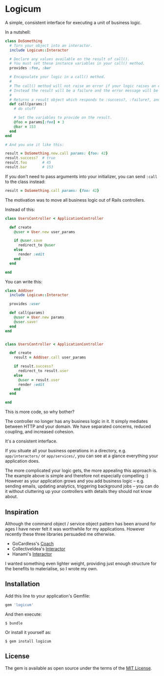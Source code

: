 # Logicum

A simple, consistent interface for executing a unit of business logic.

In a nutshell:

```ruby
class DoSomething
  # Turn your object into an interactor.
  include Logicum::Interactor

  # Declare any values available on the result of call().
  # You must set these instance variables in your call() method.
  provides :foo, :bar

  # Encapsulate your logic in a call() method.
  #
  # The call() method will not raise an error if your logic raises an error.
  # Instead the result will be a failure and the error message will be available.
  #
  # Returns a result object which responds to :success?, :failure?, and :error.
  def call(params:)
    # do stuff

    # Set the variables to provide on the result.
    @foo = params[:foo] + 3
    @bar = 153
  end
end

# And you use it like this:

result = DoSomething.new.call params: {foo: 42}
result.success?  # true
result.foo       # 45
result.bar       # 153
```

If you don't need to pass arguments into your initializer, you can send `:call` to the class instead:

```ruby
result = DoSomething.call params: {foo: 42}
```

The motivation was to move all business logic out of Rails controllers.

Instead of this:

```ruby
class UsersController < ApplicationController

  def create
    @user = User.new user_params

    if @user.save
      redirect_to @user
    else
      render :edit
    end
  end

end
```

You can write this:

```ruby
class AddUser
  include Logicum::Interactor

  provides :user

  def call(params)
    @user = User.new params
    @user.save!
  end
end


class UsersController < ApplicationController

  def create
    result = AddUser.call user_params

    if result.success?
      redirect_to result.user
    else
      @user = result.user
      render :edit
    end
  end

end
```

This is more code, so why bother?

The controller no longer has any business logic in it.  It simply mediates between HTTP and your domain.  We have separated concerns, reduced coupling, and increased cohesion.

It's a consistent interface.

If you situate all your business operations in a directory, e.g. `app/interactors/` or `app/services/`, you can see at a glance everything your application does.

The more complicated your logic gets, the more appealing this approach is.  The example above is simple and therefore not especially compelling :)  However as your application grows and you add business logic – e.g. sending emails, updating analytics, triggering background jobs – you can do it without cluttering up your controllers with details they should not know about.


## Inspiration

Although the command object / service object pattern has been around for ages I have never felt it was worthwhile for my applications.  However recently these three libraries persuaded me otherwise.

- GoCardless's [Coach](https://github.com/gocardless/coach)
- CollectiveIdea's [Interactor](https://github.com/collectiveidea/interactor)
- Hanami's [Interactor](https://github.com/hanami/utils/blob/a74304af5bb69f6a561aad2718943388fac30782/lib/hanami/interactor.rb)

I wanted something even lighter weight, providing just enough structure for the benefits to materialise, so I wrote my own.


## Installation

Add this line to your application's Gemfile:

```ruby
gem 'logicum'
```

And then execute:

    $ bundle

Or install it yourself as:

    $ gem install logicum


## License

The gem is available as open source under the terms of the [MIT License](https://opensource.org/licenses/MIT).

